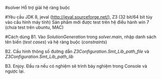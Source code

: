 #solver
Hỗ trợ giải hệ ràng buộc

#Yêu cầu
JDK 8, jeval (http://jeval.sourceforge.net/), Z3 (32 bit/64 bit tùy vào cấu hình máy tính)
Sản phẩm mới được test trên hệ điều hành win 7 (chưa test trên ubuntu, MAC)

#Cách dùng
B1. Vào *SolutionGeneration* trong *solver.main*, nhập danh sách tên biến (*test cases*) và hệ ràng buộc (*constraints*)

B2. Cấu hình thông số đường dẫn *Z3Configuration.Smt_Lib_path_file* và *Z3Configuration.Smt_Lib_path_lib*

B3. Enjoy. Đầu ra nếu có nghiệm sẽ trình bày nghiệm trong Console và ngược lại.

